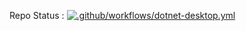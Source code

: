 Repo Status : [![.github/workflows/dotnet-desktop.yml](https://github.com/nirzaf/TurtleCommandApp/actions/workflows/dotnet-desktop.yml/badge.svg)](https://github.com/nirzaf/TurtleCommandApp/actions/workflows/dotnet-desktop.yml)

